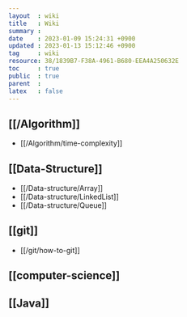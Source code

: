 ```yaml
---
layout  : wiki
title   : Wiki
summary : 
date    : 2023-01-09 15:24:31 +0900
updated : 2023-01-13 15:12:46 +0900
tag     : wiki
resource: 38/1839B7-F38A-4961-B680-EEA4A250632E
toc     : true
public  : true
parent  : 
latex   : false
---
```


## [[/Algorithm]]
* [[/Algorithm/time-complexity]]

## [[Data-Structure]]
* [[/Data-structure/Array]]
* [[/Data-structure/LinkedList]]
* [[/Data-structure/Queue]]

## [[git]]
* [[/git/how-to-git]]

## [[computer-science]]

## [[Java]]
